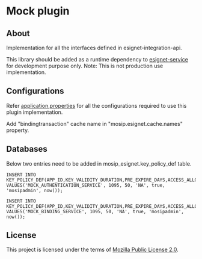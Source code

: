 # Mock plugin

## About

Implementation for all the interfaces defined in esignet-integration-api.

This library should be added as a runtime dependency to [esignet-service](https://github.com/mosip/esignet) for development purpose only.
Note: This is not production use implementation.

## Configurations

Refer [application.properties](src/main/resources/application.properties) for all the configurations required to use this plugin implementation.

Add "bindingtransaction" cache name in "mosip.esignet.cache.names" property.

## Databases
Below two entries need to be added in mosip_esignet.key_policy_def table.

```
INSERT INTO KEY_POLICY_DEF(APP_ID,KEY_VALIDITY_DURATION,PRE_EXPIRE_DAYS,ACCESS_ALLOWED,IS_ACTIVE,CR_BY,CR_DTIMES) VALUES('MOCK_AUTHENTICATION_SERVICE', 1095, 50, 'NA', true, 'mosipadmin', now());

INSERT INTO KEY_POLICY_DEF(APP_ID,KEY_VALIDITY_DURATION,PRE_EXPIRE_DAYS,ACCESS_ALLOWED,IS_ACTIVE,CR_BY,CR_DTIMES) VALUES('MOCK_BINDING_SERVICE', 1095, 50, 'NA', true, 'mosipadmin', now());
```

## License
This project is licensed under the terms of [Mozilla Public License 2.0](LICENSE).
